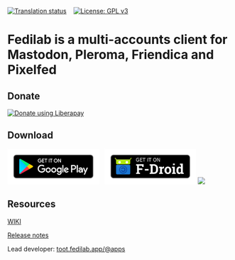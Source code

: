 [![Translation status](https://hosted.weblate.org/widgets/fedilab/-/strings/svg-badge.svg)](https://hosted.weblate.org/engage/fedilab/)
&nbsp;&nbsp;&nbsp;[![License: GPL v3](https://img.shields.io/badge/License-GPL%20v3-blue.svg)](https://www.gnu.org/licenses/gpl-3.0)

# Fedilab is a multi-accounts client for Mastodon, Pleroma, Friendica and Pixelfed

## Donate

[<img alt="Donate using Liberapay" src="https://img.shields.io/liberapay/patrons/tom79.svg?logo=liberapay"/>](https://liberapay.com/tom79/donate)

## Download

[<img alt='Get it on Google Play' src='./images/get-it-on-play.png' height="80"/>](https://play.google.com/store/apps/details?id=app.fedilab.android)
&nbsp;&nbsp;[<img alt='Get it on F-Droid' src='./images/get-it-on-fdroid.png' height="80"/>](https://f-droid.org/app/fr.gouv.etalab.mastodon)
<img src='https://img.shields.io/f-droid/v/fr.gouv.etalab.mastodon?include_prereleases' />

## Resources

[WIKI](https://fedilab.app/wiki/home/)

[Release notes](https://codeberg.org/tom79/Fedilab/tags)

Lead developer: [toot.fedilab.app/@apps](https://toot.fedilab.app/@apps)



